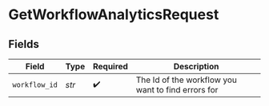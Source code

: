 # GetWorkflowAnalyticsRequest


## Fields

| Field                                              | Type                                               | Required                                           | Description                                        |
| -------------------------------------------------- | -------------------------------------------------- | -------------------------------------------------- | -------------------------------------------------- |
| `workflow_id`                                      | *str*                                              | :heavy_check_mark:                                 | The Id of the workflow you want to find errors for |